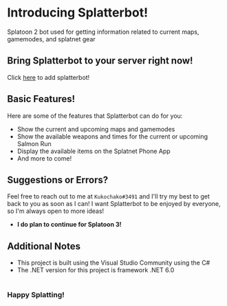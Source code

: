 # Introducing Splatterbot!
Splatoon 2 bot used for getting information related to current maps, gamemodes, and splatnet gear

## Bring Splatterbot to your server right now!
Click [here](https://discord.com/oauth2/authorize?client_id=942489584514768896&permissions=8&integration_type=0&scope=bot+applications.commands) to add splatterbot!

## Basic Features!
Here are some of the features that Splatterbot can do for you:
* Show the current and upcoming maps and gamemodes
* Show the available weapons and times for the current or upcoming Salmon Run
* Display the available items on the Splatnet Phone App
* And more to come!

## Suggestions or Errors?
Feel free to reach out to me at `Kukochako#3491` and I'll try my best to get back to you as soon as I can! I want Splatterbot to be enjoyed by everyone, so I'm always open to more ideas! 
- **I do plan to continue for Splatoon 3!**

## Additional Notes
* This project is built using the Visual Studio Community using the C#
* The .NET version for this project is framework .NET 6.0

#

### Happy Splatting!

